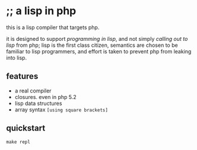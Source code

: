 # ;; a lisp in php

this is a lisp compiler that targets php.

it is designed to support *programming in lisp*, and not simply *calling out to lisp* from php;
lisp is the first class citizen, semantics are chosen to be familiar to lisp programmers, and
effort is taken to prevent php from leaking into lisp.

## features

* a real compiler
* closures. even in php 5.2
* lisp data structures
* array syntax `[using square brackets]`

## quickstart

    make repl

